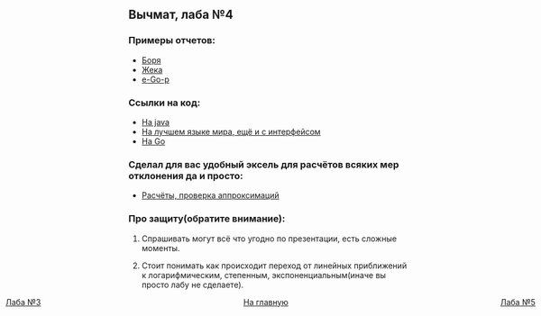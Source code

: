 ## Вычмат, лаба №4

### Примеры отчетов:

+ [Боря](https://docs.google.com/document/d/1M4GXP7U_q1F-5RTUqTSjx3kFuubwE71kbjjJ-ou3his/edit)
+ [Жека](https://github.com/3ilib0ba/ITMO-Comput-Math-4/raw/master/%D0%98%D0%B2%D0%B0%D0%BD%D0%BE%D0%B2-%D0%95%D0%B2%D0%B3%D0%B5%D0%BD%D0%B8%D0%B9-P3213.docx)
+ [е-Go-р](https://github.com/petuch03/cmath-labs/blob/master/lab-4/resources/Safronov-lab-4.docx)

### Ссылки на код:

+ [На java](https://github.com/rosroble/ITMO-comp-math/tree/517ca3e9ee13063edc69c5e16fe4ba21cb2a4372/approximation%20(4))
+ [На лучшем языке мира, ещё и с интерфейсом](https://github.com/3ilib0ba/ITMO-Comput-Math-4)
+ [На Go](https://github.com/petuch03/cmath-labs/tree/master/lab-4)

### Сделал для вас удобный эксель для расчётов всяких мер отклонения да и просто:

+ [Расчёты, проверка аппроксимаций](https://github.com/3ilib0ba/ITMO-Comput-Math-4/raw/master/%D1%80%D0%B0%D1%81%D1%87%D0%B5%D1%82%D1%8B.xlsx)

### Про защиту(обратите внимание):

1) Спрашивать могут всё что угодно по презентации, есть сложные моменты.

2) Стоит понимать как происходит переход от линейных приближений к логарифмическим, степенным, экспоненциальным(иначе вы просто лабу не сделаете).
 


















[//]: # (к оглавлению и на прочие лабы)
<div style="position: absolute; left: 10px">
    <a style="text-align: right" href="lab-3.html">Лаба №3</a>
</div>
<div style="position: absolute; left: 45%">
    <a href="../secondcourse.html">На главную</a>
</div>
<div style="position: absolute; right: 10px">
    <a style="text-align: right" href="lab-5.html">Лаба №5</a>
</div>